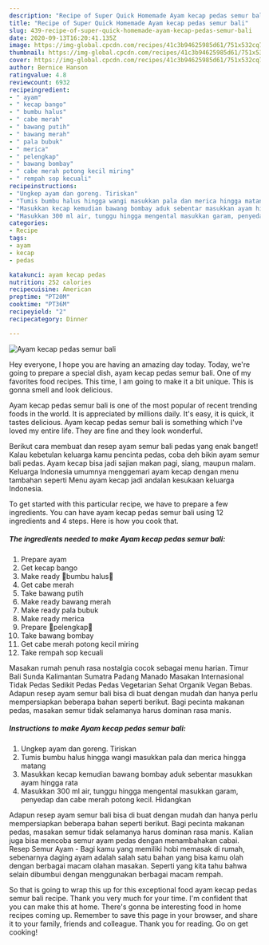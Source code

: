 ```yaml
---
description: "Recipe of Super Quick Homemade Ayam kecap pedas semur bali"
title: "Recipe of Super Quick Homemade Ayam kecap pedas semur bali"
slug: 439-recipe-of-super-quick-homemade-ayam-kecap-pedas-semur-bali
date: 2020-09-13T16:20:41.135Z
image: https://img-global.cpcdn.com/recipes/41c3b94625985d61/751x532cq70/ayam-kecap-pedas-semur-bali-foto-resep-utama.jpg
thumbnail: https://img-global.cpcdn.com/recipes/41c3b94625985d61/751x532cq70/ayam-kecap-pedas-semur-bali-foto-resep-utama.jpg
cover: https://img-global.cpcdn.com/recipes/41c3b94625985d61/751x532cq70/ayam-kecap-pedas-semur-bali-foto-resep-utama.jpg
author: Bernice Hanson
ratingvalue: 4.8
reviewcount: 6932
recipeingredient:
- " ayam"
- " kecap bango"
- " bumbu halus"
- " cabe merah"
- " bawang putih"
- " bawang merah"
- " pala bubuk"
- " merica"
- " pelengkap"
- " bawang bombay"
- " cabe merah potong kecil miring"
- " rempah sop kecuali"
recipeinstructions:
- "Ungkep ayam dan goreng. Tiriskan"
- "Tumis bumbu halus hingga wangi masukkan pala dan merica hingga matang"
- "Masukkan kecap kemudian bawang bombay aduk sebentar masukkan ayam hingga rata"
- "Masukkan 300 ml air, tunggu hingga mengental masukkan garam, penyedap dan cabe merah potong kecil. Hidangkan"
categories:
- Recipe
tags:
- ayam
- kecap
- pedas

katakunci: ayam kecap pedas 
nutrition: 252 calories
recipecuisine: American
preptime: "PT20M"
cooktime: "PT36M"
recipeyield: "2"
recipecategory: Dinner

---
```



![Ayam kecap pedas semur bali](https://img-global.cpcdn.com/recipes/41c3b94625985d61/751x532cq70/ayam-kecap-pedas-semur-bali-foto-resep-utama.jpg)

Hey everyone, I hope you are having an amazing day today. Today, we're going to prepare a special dish, ayam kecap pedas semur bali. One of my favorites food recipes. This time, I am going to make it a bit unique. This is gonna smell and look delicious.

Ayam kecap pedas semur bali is one of the most popular of recent trending foods in the world. It is appreciated by millions daily. It's easy, it is quick, it tastes delicious. Ayam kecap pedas semur bali is something which I've loved my entire life. They are fine and they look wonderful.

Berikut cara membuat dan resep ayam semur bali pedas yang enak banget! Kalau kebetulan keluarga kamu pencinta pedas, coba deh bikin ayam semur bali pedas. Ayam kecap bisa jadi sajian makan pagi, siang, maupun malam. Keluarga Indonesia umumnya menggemari ayam kecap dengan menu tambahan seperti Menu ayam kecap jadi andalan kesukaan keluarga Indonesia.


To get started with this particular recipe, we have to prepare a few ingredients. You can have ayam kecap pedas semur bali using 12 ingredients and 4 steps. Here is how you cook that.

<!--inarticleads1-->

##### The ingredients needed to make Ayam kecap pedas semur bali:

1. Prepare  ayam
1. Get  kecap bango
1. Make ready  🍃bumbu halus🍃
1. Get  cabe merah
1. Take  bawang putih
1. Make ready  bawang merah
1. Make ready  pala bubuk
1. Make ready  merica
1. Prepare  🌸pelengkap🌸
1. Take  bawang bombay
1. Get  cabe merah potong kecil miring
1. Take  rempah sop kecuali


Masakan rumah penuh rasa nostalgia cocok sebagai menu harian. Timur Bali Sunda Kalimantan Sumatra Padang Manado Masakan Internasional Tidak Pedas Sedikit Pedas Pedas Vegetarian Sehat Organik Vegan Bebas. Adapun resep ayam semur bali bisa di buat dengan mudah dan hanya perlu mempersiapkan beberapa bahan seperti berikut. Bagi pecinta makanan pedas, masakan semur tidak selamanya harus dominan rasa manis. 

<!--inarticleads2-->

##### Instructions to make Ayam kecap pedas semur bali:

1. Ungkep ayam dan goreng. Tiriskan
1. Tumis bumbu halus hingga wangi masukkan pala dan merica hingga matang
1. Masukkan kecap kemudian bawang bombay aduk sebentar masukkan ayam hingga rata
1. Masukkan 300 ml air, tunggu hingga mengental masukkan garam, penyedap dan cabe merah potong kecil. Hidangkan


Adapun resep ayam semur bali bisa di buat dengan mudah dan hanya perlu mempersiapkan beberapa bahan seperti berikut. Bagi pecinta makanan pedas, masakan semur tidak selamanya harus dominan rasa manis. Kalian juga bisa mencoba semur ayam pedas dengan menambahakan cabai. Resep Semur Ayam - Bagi kamu yang memiliki hobi memasak di rumah, sebenarnya daging ayam adalah salah satu bahan yang bisa kamu olah dengan berbagai macam olahan masakan. Seperti yang kita tahu bahwa selain dibumbui dengan menggunakan berbagai macam rempah. 

So that is going to wrap this up for this exceptional food ayam kecap pedas semur bali recipe. Thank you very much for your time. I'm confident that you can make this at home. There's gonna be interesting food in home recipes coming up. Remember to save this page in your browser, and share it to your family, friends and colleague. Thank you for reading. Go on get cooking!
